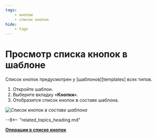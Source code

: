 ```yaml
---
tags:
    - кнопки
    - список кнопок
hide:
    - tags
---
```


# Просмотр списка кнопок в шаблоне

Список кнопок предусмотрен у [шаблонов][templates] всех типов.

1. Откройте шаблон.
2. Выберите вкладку «**Кнопки**».
3. Отобразится список кнопок в составе шаблона.

*![Список кнопок в составе шаблона](button_list.png)*

--8<-- "related_topics_heading.md"

**[Операции в списке кнопок](button_list_operations.md)**
